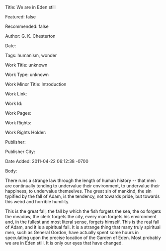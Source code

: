 Title: We are in Eden still

Featured: false

Recommended: false

Author: G. K. Chesterton

Date: 

Tags: humanism, wonder

Work Title: unknown

Work Type: unknown

Work Minor Title:  Introduction

Work Link: 

Work Id:  

Work Pages:  

Work Rights:  

Work Rights Holder:  

Publisher:  

Publisher City:  

Date Added: 2011-04-22 06:12:38 -0700

Body:

There runs a strange law through the length of human history -- that men are continually tending to undervalue their environment, to undervalue their happiness, to undervalue themselves. The great sin of mankind, the sin typified by the fall of Adam, is the tendency, not towards pride, but towards this weird and horrible humility. 

This is the great fall, the fall by which the fish forgets the sea, the ox forgets the meadow, the clerk forgets the city, every man forgets his environment and, in the fullest and most literal sense, forgets himself. This is the real fall of Adam, and it is a spiritual fall. It is a strange thing that many truly spiritual men, such as General Gordon, have actually spent some hours in speculating upon the precise location of the Garden of Eden. Most probably we are in Eden still. It is only our eyes that have changed.

